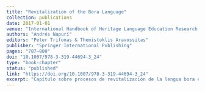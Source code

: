 ```yaml
---
title: "Revitalization of the Bora Language"
collection: publications
date: 2017-01-01
venue: "International Handbook of Heritage Language Education Research & Pedagogy"
authors: "Andrés Napurí"
editors: "Peter Trifonas & Themistoklis Aravossitas"
publisher: "Springer International Publishing"
pages: "787–800"
doi: "10.1007/978-3-319-44694-3_24"
type: "book-chapter"
status: "published"
link: "https://doi.org/10.1007/978-3-319-44694-3_24"
excerpt: "Capítulo sobre procesos de revitalización de la lengua bora en el marco de la educación patrimonial."
---
```

